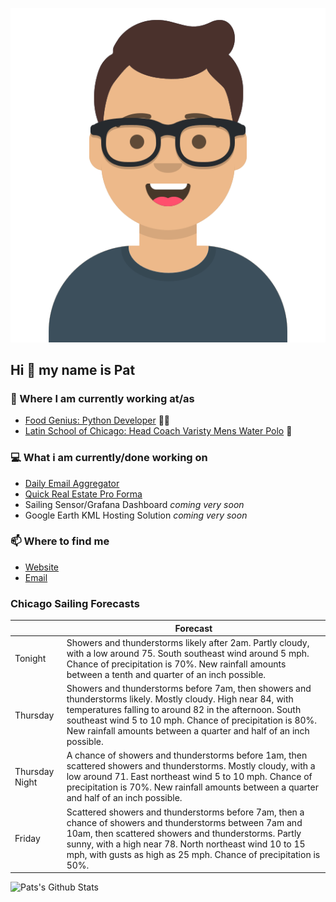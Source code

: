 [![Social banner for p-j-falconer](https://raw.githubusercontent.com/P-J-FALCONER/P-J-FALCONER/master/assets/avataaars.svg)](https://patfalconer.com/)
## Hi :wave: my name is Pat

### 💼 Where I am currently working at/as
- [Food Genius: Python Developer](https://getfoodgenius.com/) 🍔🐍
- [Latin School of Chicago: Head Coach Varisty Mens Water Polo](https://www.latinschool.org/) 🤽


### 💻 What i am currently/done working on
 - [Daily Email Aggregator](https://github.com/P-J-FALCONER/dott_daily_mail)
 - [Quick Real Estate Pro Forma](https://github.com/P-J-FALCONER/henry)
 - Sailing Sensor/Grafana Dashboard *coming very soon*
 - Google Earth KML Hosting Solution *coming very soon*

### 📫 Where to find me
 - [Website](https://patfalconer.com/)
 - [Email](mailto:patrick.j.falconer@gmail.com)


### Chicago Sailing Forecasts
|   | Forecast  |
|---|---|
| Tonight | Showers and thunderstorms likely after 2am. Partly cloudy, with a low around 75. South southeast wind around 5 mph. Chance of precipitation is 70%. New rainfall amounts between a tenth and quarter of an inch possible. |
| Thursday | Showers and thunderstorms before 7am, then showers and thunderstorms likely. Mostly cloudy. High near 84, with temperatures falling to around 82 in the afternoon. South southeast wind 5 to 10 mph. Chance of precipitation is 80%. New rainfall amounts between a quarter and half of an inch possible. |
| Thursday Night | A chance of showers and thunderstorms before 1am, then scattered showers and thunderstorms. Mostly cloudy, with a low around 71. East northeast wind 5 to 10 mph. Chance of precipitation is 70%. New rainfall amounts between a quarter and half of an inch possible. |
| Friday | Scattered showers and thunderstorms before 7am, then a chance of showers and thunderstorms between 7am and 10am, then scattered showers and thunderstorms. Partly sunny, with a high near 78. North northeast wind 10 to 15 mph, with gusts as high as 25 mph. Chance of precipitation is 50%. |

![Pats's Github Stats](https://github-readme-stats.vercel.app/api?username=p-j-falconer&show_icons=true&theme=radical)
